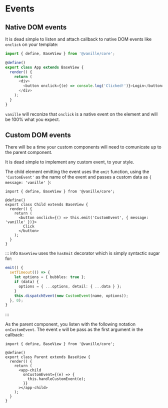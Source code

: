 # Events

## Native DOM events

It is dead simple to listen and attach callback to native DOM events like `onclick` on your template:

```ts
import { define, BaseView } from '@vanille/core';

@define()
export class App extends BaseView {
  render() {
    return (
      <div>
        <button onclick={(e) => console.log('Clicked!')}>Login</button>
      </div>
    );
  }
}
```

`vanille` will reconize that `onclick` is a native event on the element and will be 100% what you expect.

## Custom DOM events

There will be a time your custom components will need to comunicate up to the parent component.

It is dead simple to implement any custom event, to your style.

The child element emitting the event uses the `emit` function, using the `'CustomEvent'` as the name of the event and passes a custom data as `{ message: 'vanille' }`:

```tsx{7}
import { define, BaseView } from '@vanille/core';

@define()
export class Child extends BaseView {
  render() {
    return (
      <button onclick={() => this.emit('CustomEvent', { message: 'vanille' })}>
        Click
      </button>
    );
  }
}
```

::: info
`BaseView` uses the `hasEmit` decorator which is simply syntactic sugar for:

```ts
emit() {
  setTimeout(() => {
    let options = { bubbles: true };
    if (data) {
      options = { ...options, detail: { ...data } };
    }
    this.dispatchEvent(new CustomEvent(name, options));
  }, 0);
}
```

:::

As the parent component, you listen with the following notation `onCustomEvent`. The event `e` will be pass as the first argument in the callback:

```ts{8}
import { define, BaseView } from '@vanille/core';

@define()
export class Parent extends BaseView {
  render() {
    return (
      <app-child
        onCustomEvent={(e) => {
          this.handleCustomEvent(e);
        }}
      ></app-child>
    );
  }
}
```

